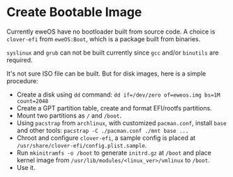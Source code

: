 # Create Bootable Image

Currently eweOS have no bootloader built from source code. A choice is `clover-efi` from `eweOS:Boot`, which is a package built from binaries. 

`syslinux` and `grub` can not be built currently since `gcc` and/or `binutils` are required.

It's not sure ISO file can be built. But for disk images, here is a simple procedure:

- Create a disk using `dd` command: `dd if=/dev/zero of=eweos.img bs=1M count=2048`
- Create a GPT partition table, create and format EFI/rootfs partitions.
- Mount two partitions as `/` and `/boot`.
- Using `pacstrap` from `archlinux`, with customized `pacman.conf`, install `base` and other tools: `pacstrap -C ./pacman.conf ./mnt base ...`
- Chroot and configure `clover-efi`, a sample config is placed at `/usr/share/clover-efi/config.plist.sample`.
- Run `mkinitramfs -o /boot` to generate `initrd.gz` at `/boot` and place kernel image from `/usr/lib/modules/<linux_ver>/vmlinux` to `/boot`. 
- Use it.